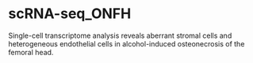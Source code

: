 # scRNA-seq_ONFH
Single-cell transcriptome analysis reveals aberrant stromal cells and heterogeneous endothelial cells in alcohol-induced osteonecrosis of the femoral head.
